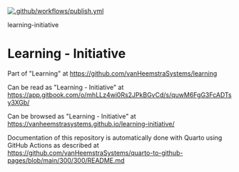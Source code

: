 [![.github/workflows/publish.yml](https://github.com/vanHeemstraSystems/learning-initiative/actions/workflows/publish.yml/badge.svg)](https://github.com/vanHeemstraSystems/learning-initiative/actions/workflows/publish.yml)

learning-initiative
# Learning - Initiative

Part of "Learning" at https://github.com/vanHeemstraSystems/learning

Can be read as "Learning - Initiative" at https://app.gitbook.com/o/mhLLz4wi0Rs2JPkBGvCd/s/quwM6FgG3FcADTsy3XGb/

Can be browsed as "Learning - Initiative" at https://vanheemstrasystems.github.io/learning-initiative/

Documentation of this repository is automatically done with Quarto using GitHub Actions as described at https://github.com/vanHeemstraSystems/quarto-to-github-pages/blob/main/300/300/README.md
